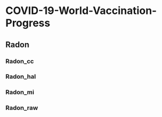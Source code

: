 # COVID-19-World-Vaccination-Progress


## Radon

### Radon_cc



### Radon_hal


### Radon_mi



### Radon_raw

